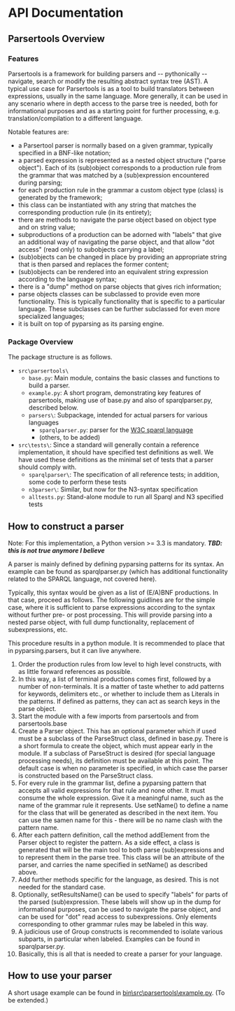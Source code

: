 # API Documentation

## Parsertools Overview

### Features


Parsertools is a framework for building parsers and -- pythonically -- navigate, search or modify the resulting abstract syntax tree (AST). 
A typical use case for Parsertools is as a tool to build translators between expressions, usually in the same language. More generally, it can be used in any scenario where in depth access to the parse tree is needed, both for informational purposes and as a starting point for further processing, e.g. translation/compilation to a different language.


Notable features are:

- a Parsertool parser is normally based on a given grammar, typically specified in a BNF-like notation;
- a parsed expression is represented as a nested object structure ("parse object"). Each of its (sub)object corresponds to a production rule from the grammar that was matched by a (sub)expression encountered during parsing;
- for each production rule in the grammar a custom object type (class) is generated by the framework;
- this class can be instantiated with any string that matches the corresponding production rule (in its entirety);
- there are methods to navigate the parse object based on object type and on string value;
- subproductions of a production can be adorned with "labels" that give an additional way of navigating the parse object, and that allow "dot access" (read only) to subobjects carrying a label;
- (sub)objects can be changed in place by providing an appropriate string that is then parsed and replaces the former content;
- (sub)objects can be rendered into an equivalent string expression according to the language syntax;
- there is a "dump" method on parse objects that gives rich information;
- parse objects classes can be subclassed to provide even more functionality. This is typically functionality that is specific to a particular language. These subclasses can be further subclassed for even more specialized languages;
- it is built on top of pyparsing as its parsing engine.


### Package Overview

The package structure is as follows.

* `src\parsertools\`
  * `base.py`: 		Main module, contains the basic classes and functions to build a parser.
  * `example.py`: 	A short program, demonstrating key features of parsertools, making use of base.py and also of sparqlparser.py, described below.
  * `parsers\`:		Subpackage, intended for actual parsers for various languages
    * `sparqlparser.py`:	parser for the [W3C sparql language](https://www.w3.org/TR/2013/REC-sparql11-query-20130321/)
    * (others, to be added)
* `src\tests\`: 		Since a standard will generally contain a reference implementation, it should have specified test definitions as well. We have used these definitions as the minimal set of tests that a parser should comply with.
  * `sparqlparser\`: 	The specification of all reference tests; in addition, some code to perform these tests
  * `n3parser\`:		Similar, but now for the N3-syntax specification
  * `alltests.py`:	Stand-alone module to run all Sparql and N3 specified tests 

## How to construct a parser

Note: For this implementation, a Python version >= 3.3 is mandatory. ***TBD: this is not true anymore I believe***

A parser is mainly defined by defining pyparsing patterns for its syntax. An example can be found as sparqlparser.py (which has additional functionality related to the SPARQL language, not covered here).

Typically, this syntax would be given as a list of (E/A)BNF productions. In that case, proceed as follows.
The following guidlines are for the simple case, where it is sufficient to parse expressions according to the syntax without further pre- or post processing.
This will provide parsing into a nested parse object, with full dump functionality, replacement of subexpressions, etc.

This procedure results in a python module. It is recommended to place that in pyparsing.parsers, but it can live anywhere.

1. Order the production rules from low level to high level constructs, with as little forward references as possible.
2. In this way, a list of terminal productions comes first, followed by a number of non-terminals. It is a matter of taste whether to add patterns for keywords, delimiters etc., or whether to include them as Literals in the patterns. If defined as patterns, they can act as search keys in the parse object.
3. Start the module with a few imports from parsertools and from parsertools.base
4. Create a Parser object. This has an optional parameter which if used must be a subclass of the ParseStruct class, defined in base.py. There is a short formula
to create the object, which must appear early in the module. If a subclass of ParseStruct is desired (for special language processing needs), its definition must be available at this point. The default case is when no parameter is specified, in which case the parser is constructed based on the ParseStruct class.
5. For every rule in the grammar list, define a pyparsing pattern that accepts all valid expressions for that rule and none other. It must consume the whole expression. Give it a meaningful name, such as the name of the grammar rule it represents. Use setName() to define a name for the class that will be generated as described in the next item. You can use the samen name for this - there will be no name clash with the pattern name.
6. After each pattern definition, call the method addElement from the Parser object to register the pattern. As a side effect, a class is generated that will be the main tool to both parse (sub)expressions and to represent them in the parse tree. This class will be an attribute of the parser, and carries the name specified in setName() as described above.
7. Add further methods specific for the language, as desired. This is not needed for the standard case.
8. Optionally, setResultsName() can be used to specify "labels" for parts of the parsed (sub)expression. These labels will show up in the dump for informational purposes, can be used to navigate the parse object, and can be used for "dot" read access to subexpressions. Only elements corresponding to other grammar rules may be labeled in this way.
9. A judicious use of Group constructs is recommended to isolate various subparts, in particular when labeled. Examples can be found in sparqlparser.py. 
10. Basically, this is all that is needed to create a parser for your language.


## How to use your parser

A short usage example can be found in [bin\src\parsertools\example.py](example.py). (To be extended.)
